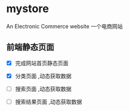 
# mystore
An Electronic Commerce website
一个电商网站
## 前端静态页面
- [x] 完成网站首页静态页面
- [x] 分类页面 ,动态获取数据
- [ ] 搜索页面 ,动态获取数据
- [ ] 搜索结果页面 ,动态获取数据


